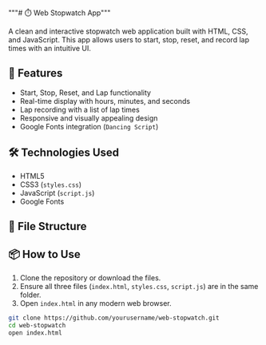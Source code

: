 """# ⏱️ Web Stopwatch App"""

A clean and interactive stopwatch web application built with HTML, CSS, and JavaScript. This app allows users to start, stop, reset, and record lap times with an intuitive UI.

## 🚀 Features

- Start, Stop, Reset, and Lap functionality
- Real-time display with hours, minutes, and seconds
- Lap recording with a list of lap times
- Responsive and visually appealing design
- Google Fonts integration (`Dancing Script`)

## 🛠️ Technologies Used

- HTML5
- CSS3 (`styles.css`)
- JavaScript (`script.js`)
- Google Fonts

## 📁 File Structure


## 📦 How to Use

1. Clone the repository or download the files.
2. Ensure all three files (`index.html`, `styles.css`, `script.js`) are in the same folder.
3. Open `index.html` in any modern web browser.

```bash
git clone https://github.com/yourusername/web-stopwatch.git
cd web-stopwatch
open index.html
